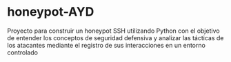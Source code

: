 # honeypot-AYD
Proyecto para construir un honeypot SSH utilizando Python con el objetivo de entender los conceptos de seguridad defensiva y analizar las tácticas de los atacantes mediante el registro de sus interacciones en un entorno controlado
